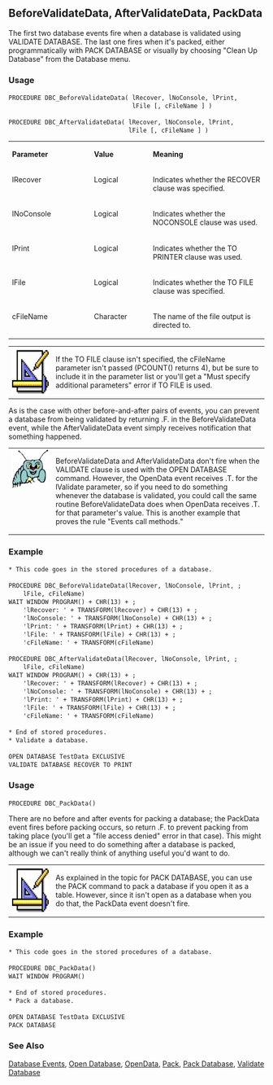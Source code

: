 ## BeforeValidateData, AfterValidateData, PackData

The first two database events fire when a database is validated using VALIDATE DATABASE. The last one fires when it's packed, either programmatically with PACK DATABASE or visually by choosing "Clean Up Database" from the Database menu.

### Usage

```foxpro
PROCEDURE DBC_BeforeValidateData( lRecover, lNoConsole, lPrint,
                                  lFile [, cFileName ] )

PROCEDURE DBC_AfterValidateData( lRecover, lNoConsole, lPrint,
                                 lFile [, cFileName ] )
```
<table>
<tr>
  <td width="32%" valign="top">
  <p><b>Parameter</b></p>
  </td>
  <td width=23% valign=top>
  <p><b>Value</b></p>
  </td>
  <td width=45% valign=top>
  <p><b>Meaning</b></p>
  </td>
 </tr>
<tr>
  <td width="32%" valign="top">
  <p>lRecover</p>
  </td>
  <td width=23% valign=top>
  <p>Logical</p>
  </td>
  <td width=45% valign=top>
  <p>Indicates whether the RECOVER clause was specified.</p>
  </td>
 </tr>
<tr>
  <td width="32%" valign="top">
  <p>lNoConsole</p>
  </td>
  <td width=23% valign=top>
  <p>Logical</p>
  </td>
  <td width=45% valign=top>
  <p>Indicates whether the NOCONSOLE clause was used.</p>
  </td>
 </tr>
<tr>
  <td width="32%" valign="top">
  <p>lPrint</p>
  </td>
  <td width=23% valign=top>
  <p>Logical</p>
  </td>
  <td width=45% valign=top>
  <p>Indicates whether the TO PRINTER clause was used.</p>
  </td>
 </tr>
<tr>
  <td width="32%" valign="top">
  <p>lFile</p>
  </td>
  <td width=23% valign=top>
  <p>Logical</p>
  </td>
  <td width=45% valign=top>
  <p>Indicates whether the TO FILE clause was specified.</p>
  </td>
 </tr>
<tr>
  <td width="32%" valign="top">
  <p>cFileName</p>
  </td>
  <td width=23% valign=top>
  <p>Character</p>
  </td>
  <td width=45% valign=top>
  <p>The name of the file output is directed to.</p>
  </td>
 </tr>
</table>

<table>
<tr>
  <td width="17%" valign="top">
<img width="95" height="94" src="Design.gif">
  </td>
  <td width=83%>
  <p>If the TO FILE clause isn't specified, the cFileName parameter isn't passed (PCOUNT() returns 4), but be sure to include it in the parameter list or you'll get a &quot;Must specify additional parameters&quot; error if TO FILE is used.</p>
  </td>
 </tr>
</table>

As is the case with other before-and-after pairs of events, you can prevent a database from being validated by returning .F. in the BeforeValidateData event, while the AfterValidateData event simply receives notification that something happened.

<table>
<tr>
  <td width="17%" valign="top">
<img width="95" height="77" src="bug.gif">
  </td>
  <td width=83%>
  <p>BeforeValidateData and AfterValidateData don't fire when the VALIDATE clause is used with the OPEN DATABASE command. However, the OpenData event receives .T. for the lValidate parameter, so if you need to do something whenever the database is validated, you could call the same routine BeforeValidateData does when OpenData receives .T. for that parameter's value. This is another example that proves the rule &quot;Events call methods.&quot;</p>
  </td>
 </tr>
</table>

### Example

```foxpro
* This code goes in the stored procedures of a database.

PROCEDURE DBC_BeforeValidateData(lRecover, lNoConsole, lPrint, ;
    lFile, cFileName)
WAIT WINDOW PROGRAM() + CHR(13) + ;
    'lRecover: ' + TRANSFORM(lRecover) + CHR(13) + ;
    'lNoConsole: ' + TRANSFORM(lNoConsole) + CHR(13) + ;
    'lPrint: ' + TRANSFORM(lPrint) + CHR(13) + ;
    'lFile: ' + TRANSFORM(lFile) + CHR(13) + ;
    'cFileName: ' + TRANSFORM(cFileName)

PROCEDURE DBC_AfterValidateData(lRecover, lNoConsole, lPrint, ;
    lFile, cFileName)
WAIT WINDOW PROGRAM() + CHR(13) + ;
    'lRecover: ' + TRANSFORM(lRecover) + CHR(13) + ;
    'lNoConsole: ' + TRANSFORM(lNoConsole) + CHR(13) + ;
    'lPrint: ' + TRANSFORM(lPrint) + CHR(13) + ;
    'lFile: ' + TRANSFORM(lFile) + CHR(13) + ;
    'cFileName: ' + TRANSFORM(cFileName)

* End of stored procedures.
* Validate a database.

OPEN DATABASE TestData EXCLUSIVE
VALIDATE DATABASE RECOVER TO PRINT
```
### Usage

```foxpro
PROCEDURE DBC_PackData()
```

There are no before and after events for packing a database; the PackData event fires before packing occurs, so return .F. to prevent packing from taking place (you'll get a "file access denied" error in that case). This might be an issue if you need to do something after a database is packed, although we can't really think of anything useful you'd want to do.

<table>
<tr>
  <td width="17%" valign="top">
<img width="95" height="94" src="Design.gif">
  </td>
  <td width=83%>
  <p>As explained in the topic for PACK DATABASE, you can use the PACK command to pack a database if you open it as a table. However, since it isn't open as a database when you do that, the PackData event doesn't fire.</p>
  </td>
 </tr>
</table>

### Example

```foxpro
* This code goes in the stored procedures of a database.

PROCEDURE DBC_PackData()
WAIT WINDOW PROGRAM()

* End of stored procedures.
* Pack a database.

OPEN DATABASE TestData EXCLUSIVE
PACK DATABASE
```
### See Also

[Database Events](s4g900.md), [Open Database](s4g316.md), [OpenData](s4g861.md), [Pack](s4g073.md), [Pack Database](s4g318.md), [Validate Database](s4g319.md)